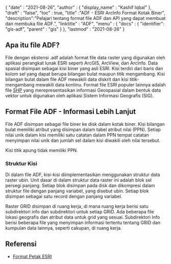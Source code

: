 {
  "date" : "2021-08-26",
  "author" : {
    "display_name" : "Kashif Iqbal"
},
  "draft" : "false",
  "toc" : true,
  "title" :"ADF - ESRI ArcInfo Format Kotak Biner",
  "description":"Pelajari tentang format file ADF dan API yang dapat membuat dan membuka file ADF.",
  "linktitle" : "ADF",
  "menu" : {
    "docs" : {
      "identifier": "gis-adf",
      "parent" : "gis"
}
},
  "lastmod" : "2021-08-26"
}

## Apa itu file ADF?

File dengan ekstensi .adf adalah format file data raster yang digunakan oleh aplikasi perangkat lunak ESRI seperti ArcGIS, ArcView, dan ArcInfo. Data spasial disimpan sebagai kisi biner yang asli ESRI. Kisi terdiri dari baris dan kolom sel yang dapat berupa bilangan bulat maupun titik mengambang. Kisi bilangan bulat dalam file ADF mewakili data diskrit dan kisi titik-mengambang mewakili data kontinu. Format file ESRI populer lainnya adalah file [SHP](/id/gis/shp/) yang merepresentasikan informasi Geospasial dalam bentuk data vektor untuk digunakan oleh aplikasi Sistem Informasi Geografis (SIG).

## Format File ADF - Informasi Lebih Lanjut

File ADF disimpan sebagai file biner ke disk dalam kotak biner. Kisi bilangan bulat memiliki atribut yang disimpan dalam tabel atribut nilai (PPN). Setiap nilai unik dalam kisi memiliki satu catatan dalam PPN tempat catatan menyimpan nilai unik dan jumlah sel dalam kisi diwakili oleh nilai tersebut.

Kisi titik apung tidak memiliki PPN.

### Struktur Kisi

Di dalam file ADF, kisi-kisi diimplementasikan menggunakan struktur data raster ubin. Unit dasar di dalam struktur data raster ini adalah blok sel persegi panjang. Setiap blok disimpan pada disk dan dikompresi dalam struktur file dengan panjang variabel, yang disebut ubin. Setiap blok disimpan sebagai satu record dengan panjang variabel.

Raster GRID disimpan di ruang kerja, di mana ruang kerja berisi satu subdirektori info dan subdirektori untuk setiap GRID. Ada beberapa file lokasi geografis dan atribut data untuk grid yang sesuai. Subdirektori Info berisi beberapa file yang menyimpan informasi tertentu tentang GRID dan kumpulan data lainnya, seperti cakupan, di ruang kerja.

## Referensi ##

* [Format Petak ESRI](https://desktop.arcgis.com/en/arcmap/latest/manage-data/raster-and-images/esri-grid-format.htm)
